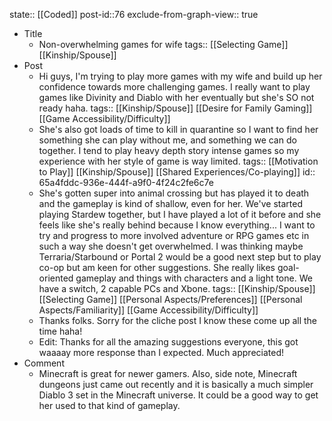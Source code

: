 state:: [[Coded]]
post-id::76
exclude-from-graph-view:: true

- Title
	- Non-overwhelming games for wife
	  tags:: [[Selecting Game]] [[Kinship/Spouse]]
- Post
	- Hi guys, I'm trying to play more games with my wife and build up her confidence towards more challenging games. I really want to play games like Divinity and Diablo with her eventually but she's SO not ready haha.
	  tags:: [[Kinship/Spouse]] [[Desire for Family Gaming]] [[Game Accessibility/Difficulty]]
	- She's also got loads of time to kill in quarantine so I want to find her something she can play without me, and something we can do together. I tend to play heavy depth story intense games so my experience with her style of game is way limited.
	  tags:: [[Motivation to Play]] [[Kinship/Spouse]] [[Shared Experiences/Co-playing]]
	  id:: 65a4fddc-936e-444f-a9f0-4f24c2fe6c7e
	- She's gotten super into animal crossing but has played it to death and the gameplay is kind of shallow, even for her. We've started playing Stardew together, but I have played a lot of it before and she feels like she's really behind because I know everything...
	  I want to try and progress to more involved adventure or RPG games etc in such a way she doesn't get overwhelmed. I was thinking maybe Terraria/Starbound or Portal 2 would be a good next step but to play co-op but am keen for other suggestions. She really likes goal-oriented gameplay and things with characters and a light tone. We have a switch, 2 capable PCs and Xbone.
	  tags:: [[Kinship/Spouse]] [[Selecting Game]] [[Personal Aspects/Preferences]] [[Personal Aspects/Familiarity]] [[Game Accessibility/Difficulty]]
	- Thanks folks. Sorry for the cliche post I know these come up all the time haha!
	- Edit: Thanks for all the amazing suggestions everyone, this got waaaay more response than I expected. Much appreciated!
- Comment
	- Minecraft is great for newer gamers. Also, side note, Minecraft dungeons just came out recently and it is basically a much simpler Diablo 3 set in the Minecraft universe. It could be a good way to get her used to that kind of gameplay.
